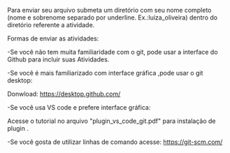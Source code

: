 Para enviar seu arquivo submeta um diretório com seu nome completo (nome e sobrenome separado por underline. Ex.:luiza_oliveira) dentro do diretório referente a atividade.

Formas de enviar as atividades:

-Se você não tem muita familiaridade com o git, pode usar a interface do Github para incluir suas Atividades.

-Se você é mais familiarizado com interface gráfica ,pode usar o git desktop:

Donwload: https://desktop.github.com/

-Se você usa VS code e prefere interface gráfica:

Acesse o tutorial no arquivo "plugin_vs_code_git.pdf" para instalação de plugin .

-Se você gosta de utilizar linhas de comando acesse: https://git-scm.com/
